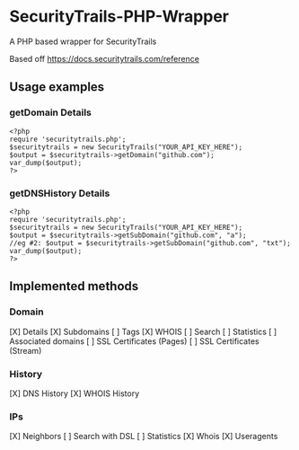 # SecurityTrails-PHP-Wrapper
A PHP based wrapper for SecurityTrails

Based off https://docs.securitytrails.com/reference

## Usage examples

### getDomain Details

```
<?php
require 'securitytrails.php';
$securitytrails = new SecurityTrails("YOUR_API_KEY_HERE");
$output = $securitytrails->getDomain("github.com");
var_dump($output);
?>
```

### getDNSHistory Details

```
<?php
require 'securitytrails.php';
$securitytrails = new SecurityTrails("YOUR_API_KEY_HERE");
$output = $securitytrails->getSubDomain("github.com", "a");
//eg #2: $output = $securitytrails->getSubDomain("github.com", "txt");
var_dump($output);
?>
```

## Implemented methods

### Domain

[X] Details
[X] Subdomains
[ ] Tags
[X] WHOIS
[ ] Search
[ ] Statistics
[ ] Associated domains
[ ] SSL Certificates (Pages)
[ ] SSL Certificates (Stream)

### History

[X] DNS History
[X] WHOIS History

### IPs

[X] Neighbors
[ ] Search with DSL
[ ] Statistics
[X] Whois
[X] Useragents
